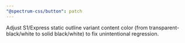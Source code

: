```yaml
---
"@spectrum-css/button": patch
---
```


Adjust S1/Express static outline variant content color (from transparent-black/white to solid black/white) to fix unintentional regression.
